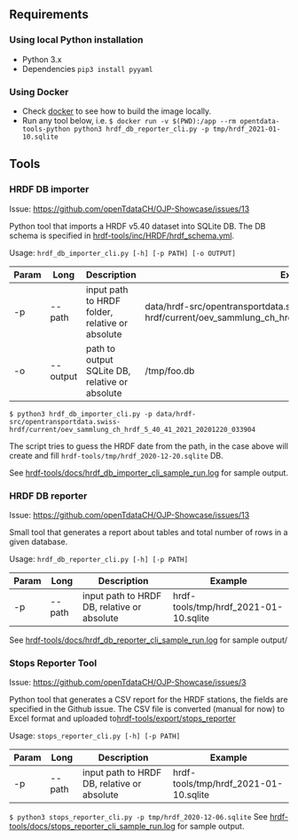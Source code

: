 ## Requirements

### Using local Python installation

- Python 3.x
- Dependencies `pip3 install pyyaml`

### Using Docker

- Check [docker](docker) to see how to build the image locally.
- Run any tool below, i.e. 
`$ docker run -v $(PWD):/app --rm opentdata-tools-python python3 hrdf_db_reporter_cli.py -p tmp/hrdf_2021-01-10.sqlite`

## Tools

### HRDF DB importer

Issue: https://github.com/openTdataCH/OJP-Showcase/issues/13

Python tool that imports a HRDF v5.40 dataset into SQLite DB.
The DB schema is specified in [hrdf-tools/inc/HRDF/hrdf_schema.yml](inc/HRDF/hrdf_schema.yml).

Usage: `hrdf_db_importer_cli.py [-h] [-p PATH] [-o OUTPUT]`

|Param|Long|Description|Example|
|--|--|--|--|
|-p|--path|input path to HRDF folder, relative or absolute|data/hrdf-src/opentransportdata.swiss-hrdf/current/oev_sammlung_ch_hrdf_5_40_41_2021_20201220_033904|
|-o|--output|path to output SQLite DB, relative or absolute|/tmp/foo.db|

`$ python3 hrdf_db_importer_cli.py -p data/hrdf-src/opentransportdata.swiss-hrdf/current/oev_sammlung_ch_hrdf_5_40_41_2021_20201220_033904`

The script tries to guess the HRDF date from the path, in the case above will create and fill `hrdf-tools/tmp/hrdf_2020-12-20.sqlite` DB.

See [hrdf-tools/docs/hrdf_db_importer_cli_sample_run.log](docs/hrdf_db_importer_cli_sample_run.log) for sample output.

### HRDF DB reporter

Issue: https://github.com/openTdataCH/OJP-Showcase/issues/13

Small tool that generates a report about tables and total number of rows in a given database.

Usage: `hrdf_db_reporter_cli.py [-h] [-p PATH]`

|Param|Long|Description|Example|
|--|--|--|--|
|-p|--path|input path to HRDF DB, relative or absolute|hrdf-tools/tmp/hrdf_2021-01-10.sqlite|

See [hrdf-tools/docs/hrdf_db_reporter_cli_sample_run.log](docs/hrdf_db_reporter_cli_sample_run.log) for sample output/

### Stops Reporter Tool

Issue: https://github.com/openTdataCH/OJP-Showcase/issues/3

Python tool that generates a CSV report for the HRDF stations, the fields are specified in the Github issue.
The CSV file is converted (manual for now) to Excel format and uploaded to[hrdf-tools/export/stops_reporter](hrdf-toolsexport/stops_reporter)

Usage: `stops_reporter_cli.py [-h] [-p PATH]`

|Param|Long|Description|Example|
|--|--|--|--|
|-p|--path|input path to HRDF DB, relative or absolute|hrdf-tools/tmp/hrdf_2021-01-10.sqlite|

`$ python3 stops_reporter_cli.py -p tmp/hrdf_2020-12-06.sqlite`
See [hrdf-tools/docs/stops_reporter_cli_sample_run.log](docs/stops_reporter_cli_sample_run.log) for sample output.

